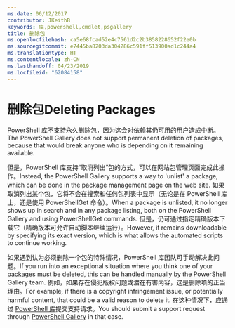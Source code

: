 ```yaml
---
ms.date: 06/12/2017
contributor: JKeithB
keywords: 库,powershell,cmdlet,psgallery
title: 删除包
ms.openlocfilehash: ca5e68fcad52e4c7561d2c2b3858228652f22e0b
ms.sourcegitcommit: e7445ba8203da304286c591ff513900ad1c244a4
ms.translationtype: HT
ms.contentlocale: zh-CN
ms.lasthandoff: 04/23/2019
ms.locfileid: "62084158"
---
```

# <a name="deleting-packages"></a><span data-ttu-id="e824d-103">删除包</span><span class="sxs-lookup"><span data-stu-id="e824d-103">Deleting Packages</span></span>

<span data-ttu-id="e824d-104">PowerShell 库不支持永久删除包，因为这会对依赖其仍可用的用户造成中断。</span><span class="sxs-lookup"><span data-stu-id="e824d-104">The PowerShell Gallery does not support permanent deletion of packages, because that would break anyone who is depending on it remaining available.</span></span>

<span data-ttu-id="e824d-105">但是，PowerShell 库支持“取消列出”包的方式，可以在网站包管理页面完成此操作。</span><span class="sxs-lookup"><span data-stu-id="e824d-105">Instead, the PowerShell Gallery supports a way to 'unlist' a package, which can be done in the package management page on the web site.</span></span>
<span data-ttu-id="e824d-106">如果取消列出某个包，它将不会在搜索和任何包列表中显示（无论是在 PowerShell 库上，还是使用 PowerShellGet 命令）。</span><span class="sxs-lookup"><span data-stu-id="e824d-106">When a package is unlisted, it no longer shows up in search and in any package listing, both on the PowerShell Gallery and using PowerShellGet commands.</span></span>
<span data-ttu-id="e824d-107">但是，仍可通过指定精确版本下载它（精确版本可允许自动脚本继续运行）。</span><span class="sxs-lookup"><span data-stu-id="e824d-107">However, it remains downloadable by specifying its exact version, which is what allows the automated scripts to continue working.</span></span>

<span data-ttu-id="e824d-108">如果遇到认为必须删除一个包的特殊情况，PowerShell 库团队可手动解决此问题。</span><span class="sxs-lookup"><span data-stu-id="e824d-108">If you run into an exceptional situation where you think one of your packages must be deleted, this can be handled manually by the PowerShell Gallery team.</span></span>
<span data-ttu-id="e824d-109">例如，如果存在侵犯版权问题或潜在有害内容，这是删除项的正当理由。</span><span class="sxs-lookup"><span data-stu-id="e824d-109">For example, if there is a copyright infringement issue, or potentially harmful content, that could be a valid reason to delete it.</span></span>
<span data-ttu-id="e824d-110">在这种情况下，应通过 [PowerShell 库](http://www.PowerShellGallery.com)提交支持请求。</span><span class="sxs-lookup"><span data-stu-id="e824d-110">You should submit a support request through [PowerShell Gallery](http://www.PowerShellGallery.com) in that case.</span></span>
